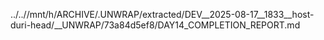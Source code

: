 ../..//mnt/h/ARCHIVE/.UNWRAP/extracted/DEV__2025-08-17__1833__host-duri-head/__UNWRAP/73a84d5ef8/DAY14_COMPLETION_REPORT.md
